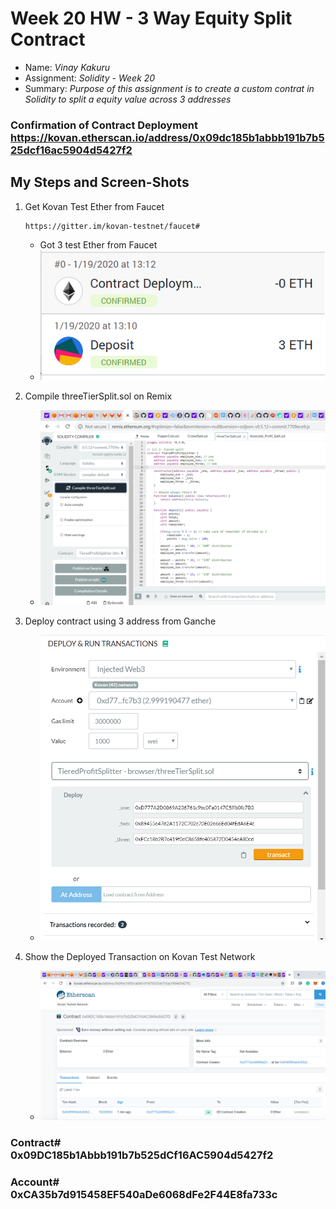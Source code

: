 # Week 20 HW - 3 Way Equity Split Contract

* Name: *Vinay Kakuru*
* Assignment: *Solidity - Week 20*
* Summary: *Purpose of this assignment is to create a custom contrat in Solidity to split a equity value across 3 addresses*

### Confirmation of Contract Deployment https://kovan.etherscan.io/address/0x09dc185b1abbb191b7b525dcf16ac5904d5427f2

## My Steps and Screen-Shots

1) Get Kovan Test Ether from Faucet 
    ```
    https://gitter.im/kovan-testnet/faucet#
    ```
    * Got 3 test Ether from Faucet
    * ![Faucet](./InitialEther0to3.png) 

2) Compile threeTierSplit.sol on Remix
   * ![Compile](./CompileOnRexix.png)

3) Deploy contract using 3 address from Ganche
   * ![Deploy](./3WaySplitAddresses.png)

4) Show the Deployed Transaction on Kovan Test Network
   * ![Contract](./DeployedContractOnKovan.png)
   
### Contract# 0x09DC185b1Abbb191b7b525dCf16AC5904d5427f2
### Account#  0xCA35b7d915458EF540aDe6068dFe2F44E8fa733c
